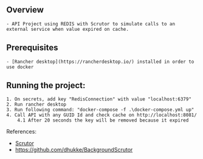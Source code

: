 ## Overview
	- API Project using REDIS with Scrutor to simulate calls to an external service when value expired on cache.

## Prerequisites
	- [Rancher desktop](https://rancherdesktop.io/) installed in order to use docker

## Running the project:
	1. On secrets, add key "RedisConnection" with value "localhost:6379"
	2. Run rancher desktop
	3. Run following command: "docker-compose -f .\docker-compose.yml up"
	4. Call API with any GUID Id and check cache on http://localhost:8081/
		4.1 After 20 seconds the key will be removed because it expired

References:
- [Scrutor](https://www.code4it.dev/blog/caching-decorator-with-scrutor/)
- https://github.com/dhukke/BackgroundScrutor
